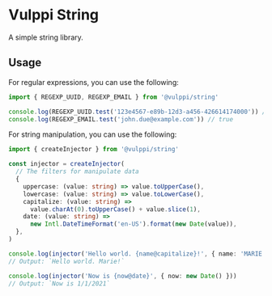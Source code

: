 # Vulppi String

A simple string library.

## Usage

For regular expressions, you can use the following:

```ts
import { REGEXP_UUID, REGEXP_EMAIL } from '@vulppi/string'

console.log(REGEXP_UUID.test('123e4567-e89b-12d3-a456-426614174000')) // true
console.log(REGEXP_EMAIL.test('john.due@example.com')) // true
```

For string manipulation, you can use the following:

```ts
import { createInjector } from '@vulppi/string'

const injector = createInjector(
  // The filters for manipulate data
  {
    uppercase: (value: string) => value.toUpperCase(),
    lowercase: (value: string) => value.toLowerCase(),
    capitalize: (value: string) =>
      value.charAt(0).toUpperCase() + value.slice(1),
    date: (value: string) =>
      new Intl.DateTimeFormat('en-US').format(new Date(value)),
  },
)

console.log(injector('Hello world. {name@capitalize}!', { name: 'MARIE' }))
// Output: `Hello world. Marie!`

console.log(injector('Now is {now@date}', { now: new Date() }))
// Output: `Now is 1/1/2021`
```
